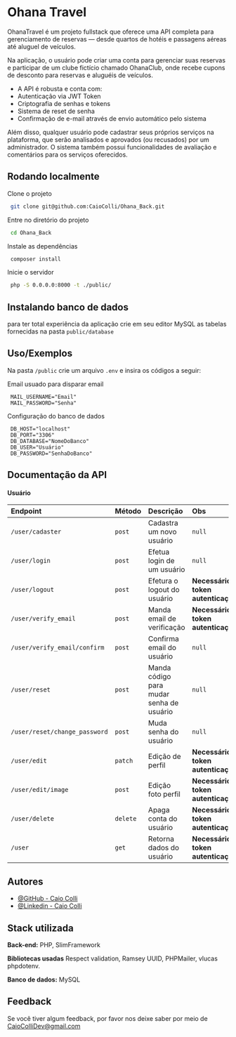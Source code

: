 # Ohana Travel

OhanaTravel é um projeto fullstack que oferece uma API completa para gerenciamento de reservas — desde quartos de hotéis e passagens aéreas até aluguel de veículos.

Na aplicação, o usuário pode criar uma conta para gerenciar suas reservas e participar de um clube fictício chamado OhanaClub, onde recebe cupons de desconto para reservas e aluguéis de veículos.

* A API é robusta e conta com:
* Autenticação via JWT Token
* Criptografia de senhas e tokens
* Sistema de reset de senha
* Confirmação de e-mail através de envio automático pelo sistema

Além disso, qualquer usuário pode cadastrar seus próprios serviços na plataforma, que serão analisados e aprovados (ou recusados) por um administrador. O sistema também possui funcionalidades de avaliação e comentários para os serviços oferecidos.

## Rodando localmente

Clone o projeto

```bash
 git clone git@github.com:CaioColli/Ohana_Back.git
```

Entre no diretório do projeto

```bash
 cd Ohana_Back
```

Instale as dependências

```bash
 composer install
```

Inicie o servidor

```bash
 php -S 0.0.0.0:8000 -t ./public/
```

## Instalando banco de dados

para ter total experiência da aplicação crie em seu editor MySQL as tabelas fornecidas na pasta `public/database`

## Uso/Exemplos

Na pasta `/public` crie um arquivo `.env` e insira os códigos a seguir:

Email usuado para disparar email
```
 MAIL_USERNAME="Email"
 MAIL_PASSWORD="Senha"
```

Configuração do banco de dados
```
 DB_HOST="localhost"
 DB_PORT="3306"
 DB_DATABASE="NomeDoBanco"
 DB_USER="Usuário"
 DB_PASSWORD="SenhaDoBanco"
```
## Documentação da API

#### Usuário

| Endpoint  | Método | Descrição | Obs |
| :---------- | :--------- | :---------------------------------- | :--- |
| `/user/cadaster` | `post` | Cadastra um novo usuário | `null` |
| `/user/login` | `post` | Efetua login de um usuário | `null` |
| `/user/logout` | `post` | Efetura o logout do usuário | **Necessário token autenticação**  |
| `/user/verify_email` | `post` | Manda email de verificação | **Necessário token autenticação** |
| `/user/verify_email/confirm` | `post` | Confirma email do usuário | `null` |
| `/user/reset` | `post` |  Manda código para mudar senha de usuário | `null` |
| `/user/reset/change_password` | `post` |  Muda senha do usuário | `null` |
| `/user/edit` | `patch` | Edição de perfil | **Necessário token autenticação** |
| `/user/edit/image` | `post` | Edição foto perfil | **Necessário token autenticação** |
| `/user/delete` | `delete` | Apaga conta do usuário | **Necessário token autenticação** |
| `/user` | `get` |  Retorna dados do usuário | **Necessário token autenticação** |

## Autores

- [@GitHub - Caio Colli](https://github.com/CaioColli)
- [@Linkedin - Caio Colli](https://www.linkedin.com/in/caiocolli/)

## Stack utilizada

**Back-end:** PHP, SlimFramework

**Bibliotecas usadas** Respect validation, Ramsey UUID, PHPMailer, vlucas phpdotenv.

**Banco de dados:** MySQL

## Feedback

Se você tiver algum feedback, por favor nos deixe saber por meio de CaioColliDev@gmail.com
